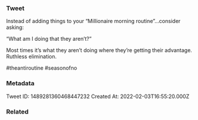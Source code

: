 ### Tweet
Instead of adding things to your “Millionaire morning routine”…consider asking: 

“What am I doing that they aren’t?”

Most times it’s what they aren’t doing where they’re getting their advantage. Ruthless elimination. 

#theantiroutine #seasonofno

### Metadata
Tweet ID: 1489281360468447232
Created At: 2022-02-03T16:55:20.000Z

### Related

